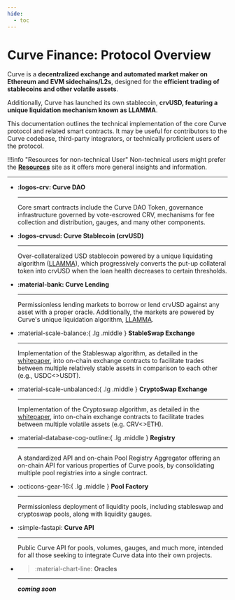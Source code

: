 ```yaml
---
hide:
  - toc
---
```


<h1>Curve Finance: Protocol Overview</h1>

Curve is a **decentralized exchange and automated market maker on Ethereum and EVM sidechains/L2s**, designed for the **efficient trading of stablecoins and other volatile assets**. 

Additionally, Curve has launched its own stablecoin, **crvUSD, featuring a unique liquidation mechanism known as LLAMMA**.

This documentation outlines the technical implementation of the core Curve protocol and related smart contracts. It may be useful for contributors to the Curve codebase, third-party integrators, or technically proficient users of the protocol.

!!!info "Resources for non-technical User"
    Non-technical users might prefer the **[Resources](https://resources.curve.fi/)** site as it offers more general insights and information.

---------

<div class="grid cards" markdown>

-   **:logos-crv: Curve DAO** 

    ---

    Core smart contracts include the Curve DAO Token, governance infrastructure governed by vote-escrowed CRV, mechanisms for fee collection and distribution, gauges, and many other components.

-   **:logos-crvusd: Curve Stablecoin (crvUSD)**

    ---

    Over-collateralized USD stablecoin powered by a unique liquidating algorithm ([LLAMMA](./crvUSD/amm.md)), which progressively converts the put-up collateral token into crvUSD when the loan health decreases to certain thresholds.

-   **:material-bank: Curve Lending**

    ---

    Permissionless lending markets to borrow or lend crvUSD against any asset with a proper oracle. Additionally, the markets are powered by Curve's unique liquidation algorithm, [LLAMMA](./crvUSD/amm.md).


-   :material-scale-balance:{ .lg .middle } **StableSwap Exchange**

    ---

    Implementation of the Stableswap algorithm, as detailed in the [whitepaper](./assets/pdf/stableswap-paper.pdf), into on-chain exchange contracts to facilitate trades between multiple relatively stable assets in comparison to each other (e.g., USDC<>USDT).

-   :material-scale-unbalanced:{ .lg .middle } **CryptoSwap Exchange**

    ---

    Implementation of the Cryptoswap algorithm, as detailed in the [whitepaper](./assets/pdf/crypto-pools-paper.pdf), into on-chain exchange contracts to facilitate trades between multiple volatile assets (e.g. CRV<>ETH).


-   :material-database-cog-outline:{ .lg .middle } **Registry**

    ---

    A standardized API and on-chain Pool Registry Aggregator offering an on-chain API for various properties of Curve pools, by consolidating multiple pool registries into a single contract.

-   :octicons-gear-16:{ .lg .middle } **Pool Factory**

    ---

    Permissionless deployment of liquidity pools, including stableswap and cryptoswap pools, along with liquidity gauges.

-   :simple-fastapi: **Curve API**

    ---

    Public Curve API for pools, volumes, gauges, and much more, intended for all those seeking to integrate Curve data into their own projects.


-   >:material-chart-line: **Oracles**

    ---

    *__coming soon__*
</div>
